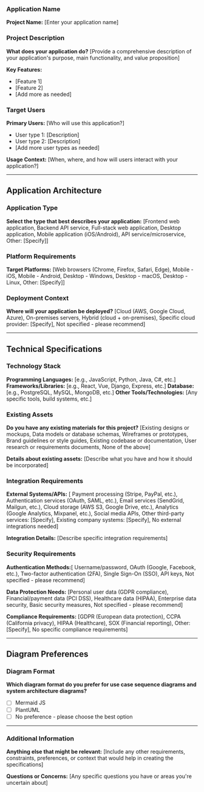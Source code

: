 ### Application Name

**Project Name:** [Enter your application name]

### Project Description

**What does your application do?**
[Provide a comprehensive description of your application's purpose, main functionality, and value proposition]

**Key Features:**

- [Feature 1]
- [Feature 2]
- [Add more as needed]

### Target Users

**Primary Users:** [Who will use this application?]

- User type 1: [Description]
- User type 2: [Description]
- [Add more user types as needed]

**Usage Context:** [When, where, and how will users interact with your application?]

---

## Application Architecture

### Application Type

**Select the type that best describes your application:** [Frontend web application, Backend API service, Full-stack web application, Desktop application, Mobile application (iOS/Android), API service/microservice, Other: [Specify]]

### Platform Requirements

**Target Platforms:** [Web browsers (Chrome, Firefox, Safari, Edge), Mobile - iOS, Mobile - Android, Desktop - Windows, Desktop - macOS, Desktop - Linux, Other: [Specify]]

### Deployment Context

**Where will your application be deployed?** [Cloud (AWS, Google Cloud, Azure), On-premises servers, Hybrid (cloud + on-premises), Specific cloud provider: [Specify], Not specified - please recommend]

---

## Technical Specifications

### Technology Stack

**Programming Languages:** [e.g., JavaScript, Python, Java, C#, etc.]
**Frameworks/Libraries:** [e.g., React, Vue, Django, Express, etc.]
**Database:** [e.g., PostgreSQL, MySQL, MongoDB, etc.]
**Other Tools/Technologies:** [Any specific tools, build systems, etc.]

### Existing Assets

**Do you have any existing materials for this project?** [Existing designs or mockups, Data models or database schemas, Wireframes or prototypes, Brand guidelines or style guides, Existing codebase or documentation, User research or requirements documents, None of the above]

**Details about existing assets:** [Describe what you have and how it should be incorporated]

### Integration Requirements

**External Systems/APIs:** [ Payment processing (Stripe, PayPal, etc.), Authentication services (OAuth, SAML, etc.), Email services (SendGrid, Mailgun, etc.), Cloud storage (AWS S3, Google Drive, etc.), Analytics (Google Analytics, Mixpanel, etc.), Social media APIs, Other third-party services: [Specify], Existing company systems: [Specify], No external integrations needed]

**Integration Details:** [Describe specific integration requirements]

### Security Requirements

**Authentication Methods:**[ Username/password, OAuth (Google, Facebook, etc.), Two-factor authentication (2FA), Single Sign-On (SSO), API keys, Not specified - please recommend]

**Data Protection Needs:** [Personal user data (GDPR compliance), Financial/payment data (PCI DSS), Healthcare data (HIPAA), Enterprise data security, Basic security measures, Not specified - please recommend]

**Compliance Requirements:** [GDPR (European data protection), CCPA (California privacy), HIPAA (Healthcare), SOX (Financial reporting), Other: [Specify], No specific compliance requirements]

---

## Diagram Preferences

### Diagram Format

**Which diagram format do you prefer for use case sequence diagrams and system architecture diagrams?**

- [ ] Mermaid JS
- [ ] PlantUML
- [ ] No preference - please choose the best option

---

### Additional Information

**Anything else that might be relevant:** [Include any other requirements, constraints, preferences, or context that would help in creating the specifications]

**Questions or Concerns:**
[Any specific questions you have or areas you're uncertain about]
